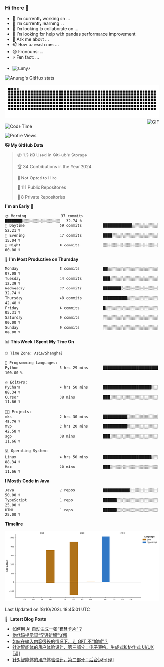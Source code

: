 ### Hi there 👋
<!--
**alloevil/alloevil** is a ✨ _special_ ✨ repository because its `README.md` (this file) appears on your GitHub profile.

Here are some ideas to get you started:

- 🔭 I’m currently working on ...
- 🌱 I’m currently learning ...
- 👯 I’m looking to collaborate on ...
- 🤔 I’m looking for help with ...
- 💬 Ask me about ...
- 📫 How to reach me: ...
- 😄 Pronouns: ...
- ⚡ Fun fact: ...
-->

- 🔭 I’m currently working on ...
- 🌱 I’m currently learning ...
- 👯 I’m looking to collaborate on ...
- 🤔 I’m looking for help with pandas performance improvement
- 💬 Ask me about ...
- 📫 How to reach me: ...
- 😄 Pronouns: ...
- ⚡ Fun fact: ...
  
+ ![sumy7](https://komarev.com/ghpvc/?username=alloevil)

![Anurag's GitHub stats](https://github-readme-stats.vercel.app/api?username=alloevil&show_icons=true&bg_color=00000000)

<picture align="center">
  <source media="(prefers-color-scheme: dark)" srcset="https://github.com/alloevil/alloevil/blob/output/github-contribution-grid-snake.svg">
  <source media="(prefers-color-scheme: dark)" srcset="https://github.com/alloevil/alloevil/blob/output/github-contribution-grid-snake.svg">
  <img alt="github contribution grid snake animation" src="https://github.com/alloevil/alloevil/blob/output/github-contribution-grid-snake.svg">
</picture>

<img align="right" alt="GIF" src="https://raw.githubusercontent.com/JoeyBling/JoeyBling/master/pic/pusheencode.gif" />

<!--START_SECTION:waka-->
![Code Time](http://img.shields.io/badge/Code%20Time-2%2C342%20hrs%2050%20mins-blue)

![Profile Views](http://img.shields.io/badge/Profile%20Views-0-blue)

**🐱 My GitHub Data** 

> 📦 1.3 kB Used in GitHub's Storage 
 > 
> 🏆 34 Contributions in the Year 2024
 > 
> 🚫 Not Opted to Hire
 > 
> 📜 111 Public Repositories 
 > 
> 🔑 8 Private Repositories 
 > 
**I'm an Early 🐤** 

```text
🌞 Morning                37 commits          ████████░░░░░░░░░░░░░░░░░   32.74 % 
🌆 Daytime                59 commits          █████████████░░░░░░░░░░░░   52.21 % 
🌃 Evening                17 commits          ████░░░░░░░░░░░░░░░░░░░░░   15.04 % 
🌙 Night                  0 commits           ░░░░░░░░░░░░░░░░░░░░░░░░░   00.00 % 
```
📅 **I'm Most Productive on Thursday** 

```text
Monday                   8 commits           ██░░░░░░░░░░░░░░░░░░░░░░░   07.08 % 
Tuesday                  14 commits          ███░░░░░░░░░░░░░░░░░░░░░░   12.39 % 
Wednesday                37 commits          ████████░░░░░░░░░░░░░░░░░   32.74 % 
Thursday                 48 commits          ███████████░░░░░░░░░░░░░░   42.48 % 
Friday                   6 commits           █░░░░░░░░░░░░░░░░░░░░░░░░   05.31 % 
Saturday                 0 commits           ░░░░░░░░░░░░░░░░░░░░░░░░░   00.00 % 
Sunday                   0 commits           ░░░░░░░░░░░░░░░░░░░░░░░░░   00.00 % 
```


📊 **This Week I Spent My Time On** 

```text
🕑︎ Time Zone: Asia/Shanghai

💬 Programming Languages: 
Python                   5 hrs 29 mins       █████████████████████████   100.00 % 

🔥 Editors: 
PyCharm                  4 hrs 50 mins       ██████████████████████░░░   88.34 % 
Cursor                   38 mins             ███░░░░░░░░░░░░░░░░░░░░░░   11.66 % 

🐱‍💻 Projects: 
mks                      2 hrs 30 mins       ███████████░░░░░░░░░░░░░░   45.76 % 
mvp                      2 hrs 20 mins       ███████████░░░░░░░░░░░░░░   42.58 % 
sgp                      38 mins             ███░░░░░░░░░░░░░░░░░░░░░░   11.66 % 

💻 Operating System: 
Linux                    4 hrs 50 mins       ██████████████████████░░░   88.34 % 
Mac                      38 mins             ███░░░░░░░░░░░░░░░░░░░░░░   11.66 % 
```

**I Mostly Code in Java** 

```text
Java                     2 repos             ████████████░░░░░░░░░░░░░   50.00 % 
TypeScript               1 repo              ██████░░░░░░░░░░░░░░░░░░░   25.00 % 
HTML                     1 repo              ██████░░░░░░░░░░░░░░░░░░░   25.00 % 
```



**Timeline**

![Lines of Code chart](https://raw.githubusercontent.com/alloevil/alloevil/main/assets/bar_graph.png)


 Last Updated on 18/10/2024 18:45:01 UTC
<!--END_SECTION:waka-->

📕 &nbsp;**Latest Blog Posts**
<!-- BLOG-POST-LIST:START -->
- [如何用 AI 自动生成一张“智慧卡片”？](https://baoyu.io/blog/prompt/smart-card-prompt)
- [伪代码提示词“汉语新解”详解](https://baoyu.io/blog/prompt/chinese-new-interpretation-pseudocode-explanation)
- [如何在输入内容很长的情况下，让 GPT 不“偷懒”？](https://baoyu.io/blog/prompt-engineering/how-to-prevent-gpt-from-being-lazy-with-long-inputs)
- [针对智能体的用户体验设计，第三部分：电子表格、生成式和协作式 UI/UX [译]](https://baoyu.io/translations/langchain/ux-for-agents-part-3)
- [针对智能体的用户体验设计，第二部分：后台运行[译]](https://baoyu.io/translations/langchain/ux-for-agents-part-2-ambient)
<!-- BLOG-POST-LIST:END -->
